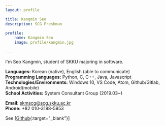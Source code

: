 ```yaml
---
layout: profile

title: Kangmin Seo
description: SCG Freshman

profile:
    name: Kangmin Seo
    image: profile/kangmin.jpg
    
---
```


I'm Seo Kangmin, student of SKKU majoring in software.  

<strong>Languages:</strong> Korean (native), English (able to communicate)  
<strong>Programming Languages:</strong> Python, C, C++, Java, Javascript  
<strong>Technologies/Environments:</strong> Windows 10, VS Code, Atom, Github/Gitlab, Android(mobile)  
<strong>School Activities:</strong> System Consultant Group (2019.03~)  

<strong>Email:</strong> skmscg@scg.skku.ac.kr  
<strong>Phone:</strong> +82 010-3188-5953  

See [[Github](https://github.com/skmscg){:target="\_blank"}]  
